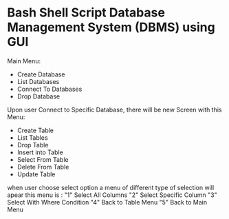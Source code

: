 # Bash Shell Script Database Management System (DBMS) using GUI
Main Menu:
- Create Database
- List Databases
- Connect To Databases
- Drop Database

Upon user Connect to Specific Database, there will be new Screen with this Menu:
- Create Table 
- List Tables
- Drop Table
- Insert into Table
- Select From Table
- Delete From Table
- Update Table

when user choose select option a menu of different type of selection will apear
this menu is :
              "1"  Select All Columns
              "2"  Select Specific Column
              "3"  Select With Where Condition
              "4"  Back to Table Menu
              "5"  Back to Main Menu
